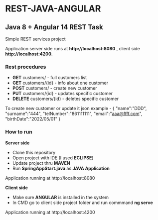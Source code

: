 # REST-JAVA-ANGULAR
## **Java 8 + Angular 14 REST Task**

Simple REST services project 

Application server side runs at **http://localhost:8080** , client side **http://localhost:4200**.


### **Rest procedures**

- **GET** customers/ - full customers list
- **GET** customers/{id} - info about one customer
- **POST** customers/ - create new customer
- **PUT** customers/{id} - updates specific customer
- **DELETE** customers/{id} - deletes specific customer

To create new customer or update it json example - 
{
"name":"DDD",
"surname":"444",
"telNumber":"861111111",
"email":"aaa@ffff.com",
"birthDate":"2022/05/01"
}

### **How to run**

**Server side** 
- Clone this repository
- Open project with IDE (I used **ECLIPSE**)
- Update project thru **MAVEN**
- Run **SpringAppStart.java** as **JAVA Application**

Application running at http://localhost:8080

**Client side**

- Make sure **ANGULAR** is installed in the system
- In CMD go to client side project folder and run commmand **ng serve**


Application running at http://localhost:4200
